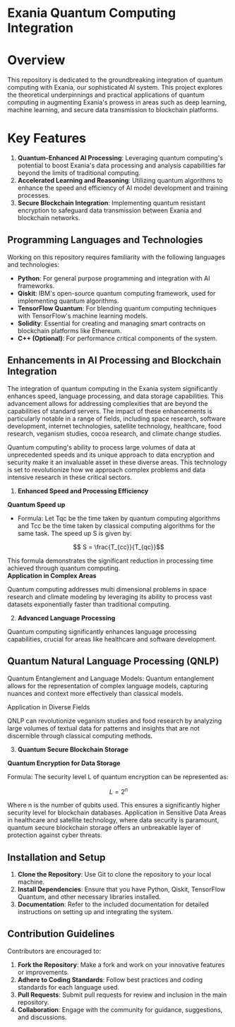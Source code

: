 # Exania Quantum Computing Integration

# Overview

This repository is dedicated to the groundbreaking integration of quantum computing with Exania, our sophisticated AI system. This project explores the theoretical underpinnings and practical applications of quantum computing in augmenting Exania's prowess in areas such as deep learning, machine learning, and secure data transmission to blockchain platforms.

# Key Features

1. **Quantum-Enhanced AI Processing**: Leveraging quantum computing's potential to boost Exania's data processing and analysis capabilities far beyond the limits of traditional computing.
2. **Accelerated Learning and Reasoning**: Utilizing quantum algorithms to enhance the speed and efficiency of AI model development and training processes.
3. **Secure Blockchain Integration**: Implementing quantum resistant encryption to safeguard data transmission between Exania and blockchain networks.

## Programming Languages and Technologies

Working on this repository requires familiarity with the following languages and technologies:

- **Python**: For general purpose programming and integration with AI frameworks.
- **Qiskit**: IBM's open-source quantum computing framework, used for implementing quantum algorithms.
- **TensorFlow Quantum**: For blending quantum computing techniques with TensorFlow's machine learning models.
- **Solidity**: Essential for creating and managing smart contracts on blockchain platforms like Ethereum.
- **C++ (Optional)**: For performance critical components of the system.

## Enhancements in AI Processing and Blockchain Integration

The integration of quantum computing in the Exania system significantly enhances speed, language processing, and data storage capabilities. This advancement allows for addressing complexities that are beyond the capabilities of standard servers. The impact of these enhancements is particularly notable in a range of fields, including space research, software development, internet technologies, satellite technology, healthcare, food research, veganism studies, cocoa research, and climate change studies.

Quantum computing's ability to process large volumes of data at unprecedented speeds and its unique approach to data encryption and security make it an invaluable asset in these diverse areas. This technology is set to revolutionize how we approach complex problems and data intensive research in these critical sectors.

1. **Enhanced Speed and Processing Efficiency**

**Quantum Speed up**

* Formula: Let Tqc be the time taken by quantum computing algorithms and Tcc be the time taken by classical computing algorithms for the same task. The speed up 
S is given by:
```math
  S = \frac{T_{cc}}{T_{qc}}
```
This formula demonstrates the significant reduction in processing time achieved through quantum computing.
​	
**Application in Complex Areas**

Quantum computing addresses multi dimensional problems in space research and climate modeling by leveraging its ability to process vast datasets exponentially faster than traditional computing.

2. **Advanced Language Processing**

Quantum computing significantly enhances language processing capabilities, crucial for areas like healthcare and software development.

## Quantum Natural Language Processing (QNLP)

Quantum Entanglement and Language Models: Quantum entanglement allows for the representation of complex language models, capturing nuances and context more effectively than classical models.

Application in Diverse Fields

QNLP can revolutionize veganism studies and food research by analyzing large volumes of textual data for patterns and insights that are not discernible through classical computing methods.

3. **Quantum Secure Blockchain Storage**

**Quantum Encryption for Data Storage**

Formula: The security level L of quantum encryption can be represented as:

```math
L = 2^n
```

Where n is the number of qubits used. This ensures a significantly higher security level for blockchain databases.
Application in Sensitive Data Areas in healthcare and satellite technology, where data security is paramount, quantum secure blockchain storage offers an unbreakable layer of protection against cyber threats.

## Installation and Setup

1. **Clone the Repository**: Use Git to clone the repository to your local machine.
2. **Install Dependencies**: Ensure that you have Python, Qiskit, TensorFlow Quantum, and other necessary libraries installed.
3. **Documentation**: Refer to the included documentation for detailed instructions on setting up and integrating the system.

## Contribution Guidelines

Contributors are encouraged to:

1. **Fork the Repository**: Make a fork and work on your innovative features or improvements.
2. **Adhere to Coding Standards**: Follow best practices and coding standards for each language used.
3. **Pull Requests**: Submit pull requests for review and inclusion in the main repository.
4. **Collaboration**: Engage with the community for guidance, suggestions, and discussions.
